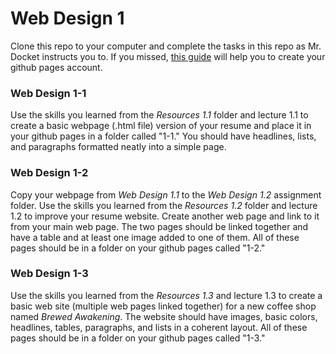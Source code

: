 # Web Design 1
Clone this repo to your computer and complete the tasks in this repo as Mr. Docket instructs you to. If you missed, [this guide](https://github.com/BAISD-CC/web-design-2-dockettj) will help you to create your github pages account.

### Web Design 1-1
Use the skills you learned from the *Resources 1.1* folder and lecture 1.1 to create a basic webpage (.html file) version of your resume and place it in your github pages in a folder called "1-1." You should have headlines, lists, and paragraphs formatted neatly into a simple page.

### Web Design 1-2
Copy your webpage from *Web Design 1.1* to the *Web Design 1.2* assignment folder. Use the skills you learned from the *Resources 1.2* folder and lecture 1.2 to improve your resume website. Create another web page and link to it from your main web page. The two pages should be linked together and have a table and at least one image added to one of them. All of these pages should be in a folder on your github pages called "1-2."

### Web Design 1-3
Use the skills you learned from the *Resources 1.3*  and lecture 1.3 to create a basic web site (multiple web pages linked together) for a new coffee shop named *Brewed Awakening*. The website should have images, basic colors, headlines, tables, paragraphs, and lists in a coherent layout. All of these pages should be in a folder on your github pages called "1-3."
